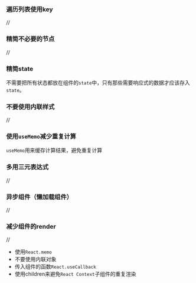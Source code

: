 ### 遍历列表使用key

//

### 精简不必要的节点

//

### 精简state

 不需要把所有状态都放在组件的`state`中，只有那些需要响应式的数据才应该存入`state`。 

### 不要使用内联样式

//

### 使用`useMemo`减少重复计算

`useMemo`用来缓存计算结果，避免重复计算

### 多用三元表达式

//

### 异步组件（懒加载组件）

//

### 减少组件的render

//

- 使用`React.memo`
- 不要使用内联对象
- 传入组件的函数`React.useCallback`
- 使用children来避免`React Context`子组件的重复渲染

